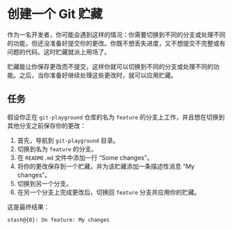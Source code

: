 # 创建一个 Git 贮藏

作为一名开发者，你可能会遇到这样的情况：你需要切换到不同的分支或处理不同的功能，但还没准备好提交你的更改。你既不想丢失进度，又不想提交不完整或有问题的代码。这时贮藏就派上用场了。

贮藏能让你保存更改而不提交，这样你就可以切换到不同的分支或处理不同的功能。之后，当你准备好继续处理这些更改时，就可以应用贮藏。

## 任务

假设你正在 `git-playground` 仓库的名为 `feature` 的分支上工作，并且想在切换到其他分支之前保存你的更改：

1. 首先，导航到 `git-playground` 目录。
2. 切换到名为 `feature` 的分支。
3. 在 `README.md` 文件中添加一行 “Some changes”。
4. 将你的更改保存到一个贮藏，并为该贮藏添加一条描述性消息 “My changes”。
5. 切换到另一个分支。
6. 在另一个分支上完成更改后，切换回 `feature` 分支并应用你的贮藏。

这是最终结果：

```shell
stash@{0}: On feature: My changes
```
